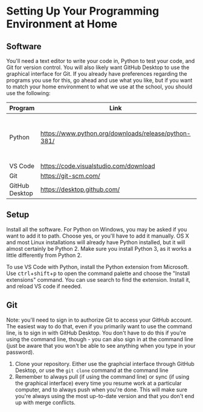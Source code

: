 # Setting Up Your Programming Environment at Home

## Software

You'll need a text editor to write your code in, Python to test your code, and Git for version control. You will also likely want GitHub Desktop to use the graphical interface for Git. If you already have preferences regarding the programs you use for this, go ahead and use what you like, but if you want to match your home environment to what we use at the school, you should use the following:

| Program        | Link                                                 | Notes                                        |
|----------------|------------------------------------------------------|----------------------------------------------|
| Python         | https://www.python.org/downloads/release/python-381/ | Make sure you use Python 3 (currently 3.8.1) |
| VS Code        | https://code.visualstudio.com/download               |                                              |
| Git            | https://git-scm.com/                                 |                                              |
| GitHub Desktop | https://desktop.github.com/                          |                                              |

## Setup

Install all the software. For Python on Windows, you may be asked if you want to add it to path. Choose yes, or you'll have to add it manually. OS X and most Linux installations will already have Python installed, but it will almost certainly be Python 2. Make sure you install Python 3, as it works a little differently from Python 2.

To use VS Code with Python, install the Python extension from Microsoft. Use <kbd>ctrl</kbd>+<kbd>shift</kbd>+<kbd>p</kbd> to open the command palette and choose the "Install extensions" command. You can use search to find the extension. Install it, and reload VS code if needed.

## Git

Note: you'll need to sign in to authorize Git to access your GitHub account. The easiest way to do that, even if you primarily want to use the command line, is to sign in with GitHub Desktop. You don't have to do this if you're using the command line, though - you can also sign in at the command line (just be aware that you won't be able to see anything when you type in your password).

1. Clone your repository. Either use the graphcial interface through GitHub Desktop, or use the `git clone` command at the command line
2. Remember to always pull (if using the command line) or sync (if using the graphical interface) every time you resume work at a particular computer, and to always push when you're done. This will make sure you're always using the most up-to-date version and that you don't end up with merge conflicts.
